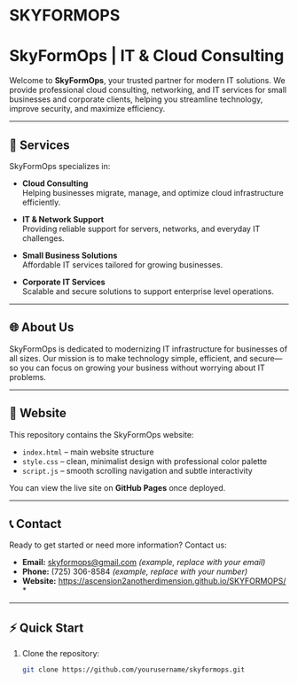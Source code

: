 # SKYFORMOPS
# SkyFormOps | IT & Cloud Consulting

Welcome to **SkyFormOps**, your trusted partner for modern IT solutions. We provide professional cloud consulting, networking, and IT services for small businesses and corporate clients, helping you streamline technology, improve security, and maximize efficiency.

---

## 🚀 Services

SkyFormOps specializes in:

- **Cloud Consulting**  
  Helping businesses migrate, manage, and optimize cloud infrastructure efficiently.

- **IT & Network Support**  
  Providing reliable support for servers, networks, and everyday IT challenges.

- **Small Business Solutions**  
  Affordable IT services tailored for growing businesses.

- **Corporate IT Services**  
  Scalable and secure solutions to support enterprise level operations.

---

## 🌐 About Us

SkyFormOps is dedicated to modernizing IT infrastructure for businesses of all sizes. Our mission is to make technology simple, efficient, and secure—so you can focus on growing your business without worrying about IT problems.

---

## 🎨 Website

This repository contains the SkyFormOps website:

- `index.html` – main website structure  
- `style.css` – clean, minimalist design with professional color palette  
- `script.js` – smooth scrolling navigation and subtle interactivity  

You can view the live site on **GitHub Pages** once deployed.

---

## 📞 Contact

Ready to get started or need more information? Contact us:

- **Email:** skyformops@gmail.com *(example, replace with your email)*  
- **Phone:** (725) 306-8584 *(example, replace with your number)*  
- **Website:** https://ascension2anotherdimension.github.io/SKYFORMOPS/ *

---

## ⚡ Quick Start

1. Clone the repository:
   ```bash
   git clone https://github.com/yourusername/skyformops.git

